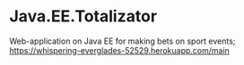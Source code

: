 # Java.EE.Totalizator
Web-application on Java EE for making bets on sport events;
https://whispering-everglades-52529.herokuapp.com/main
